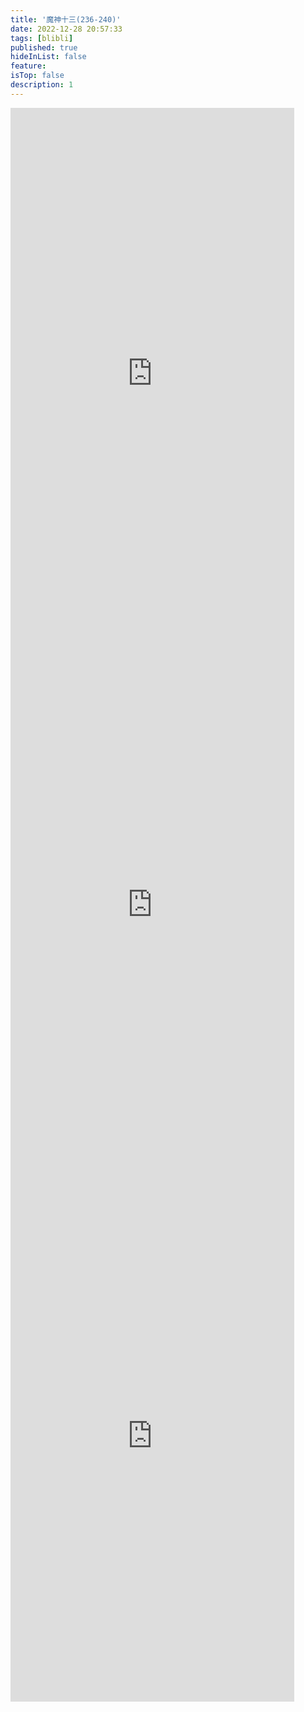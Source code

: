 ```yaml
---
title: '魔神十三(236-240)'
date: 2022-12-28 20:57:33
tags: [blibli]
published: true
hideInList: false
feature: 
isTop: false
description: 1
---
```

<iframe  
 height=850 
 width=90% 
 src="https://www.ixigua.com/iframe/7182145625750766114?autoplay=0"
 frameborder=0  
 allowfullscreen>
 </iframe>
<iframe  
 height=850 
 width=90% 
 src="https://www.ixigua.com/iframe/7182532832424788492?autoplay=0" 
 frameborder=0  
 allowfullscreen>
 </iframe>
<iframe  
 height=850 
 width=90% 
 src="https://www.ixigua.com/iframe/7182892687559918095?autoplay=0"
 frameborder=0  
 allowfullscreen>
 </iframe>
<iframe  
 height=850 
 width=90% 
 src=""
 frameborder=0  
 allowfullscreen>
 </iframe>
<iframe  
 height=850 
 width=90% 
 src="" 
 frameborder=0  
 allowfullscreen>
 </iframe>
